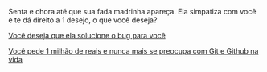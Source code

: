 Senta e chora até que sua fada madrinha apareça. Ela simpatiza com você e te dá direito a 1 desejo, o que você deseja?

[Você deseja que ela solucione o bug para você](solucao/solucao.md)

[Você pede 1 milhão de reais e nunca mais se preocupa com Git e Github na vida](dinheiro/dinheiro.md)